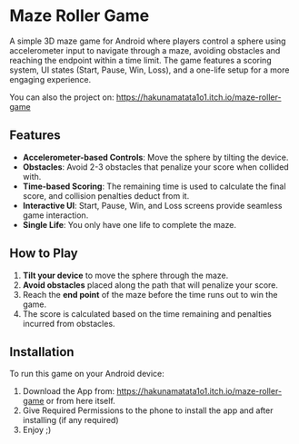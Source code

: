 # Maze Roller Game

A simple 3D maze game for Android where players control a sphere using accelerometer input to navigate through a maze, avoiding obstacles and reaching the endpoint within a time limit. The game features a scoring system, UI states (Start, Pause, Win, Loss), and a one-life setup for a more engaging experience.

You can also the project on: https://hakunamatata1o1.itch.io/maze-roller-game

## Features
- **Accelerometer-based Controls**: Move the sphere by tilting the device.
- **Obstacles**: Avoid 2-3 obstacles that penalize your score when collided with.
- **Time-based Scoring**: The remaining time is used to calculate the final score, and collision penalties deduct from it.
- **Interactive UI**: Start, Pause, Win, and Loss screens provide seamless game interaction.
- **Single Life**: You only have one life to complete the maze.

## How to Play
1. **Tilt your device** to move the sphere through the maze.
2. **Avoid obstacles** placed along the path that will penalize your score.
3. Reach the **end point** of the maze before the time runs out to win the game.
4. The score is calculated based on the time remaining and penalties incurred from obstacles.

## Installation

To run this game on your Android device:
1. Download the App from: https://hakunamatata1o1.itch.io/maze-roller-game or from here itself.
2. Give Required Permissions to the phone to install the app and after installing (if any required)
3. Enjoy ;)

